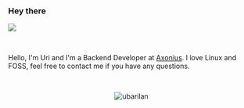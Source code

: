 ### Hey there

![](https://komarev.com/ghpvc/?username=ubarilan&label=Profile%20views&color=0e75b6&style=flat)

<br />

Hello, I'm Uri and I'm a Backend Developer at [Axonius](https://axonius.com/).
I love Linux and FOSS, feel free to contact me if you have any questions.

<br>

<p align="center"> <img src="https://github-readme-stats.vercel.app/api?username=ubarilan&show_icons=true&theme=gotham" alt="ubarilan" />
